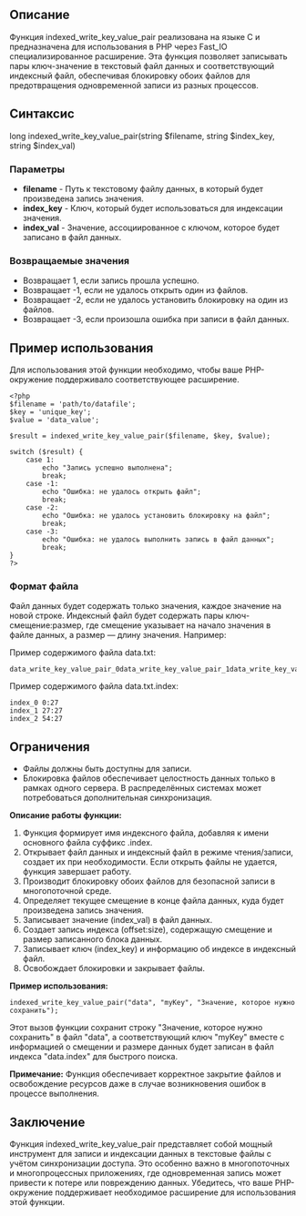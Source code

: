 ## Описание

Функция indexed_write_key_value_pair реализована на языке C и предназначена для использования в PHP через Fast_IO специализированное расширение. Эта функция позволяет записывать пары ключ-значение в текстовый файл данных и соответствующий индексный файл, обеспечивая блокировку обоих файлов для предотвращения одновременной записи из разных процессов.

## Синтаксис

long indexed_write_key_value_pair(string $filename, string $index_key, string $index_val)


### Параметры

- **filename** - Путь к текстовому файлу данных, в который будет произведена запись значения.
- **index_key** - Ключ, который будет использоваться для индексации значения.
- **index_val** - Значение, ассоциированное с ключом, которое будет записано в файл данных.

### Возвращаемые значения

- Возвращает 1, если запись прошла успешно.
- Возвращает -1, если не удалось открыть один из файлов.
- Возвращает -2, если не удалось установить блокировку на один из файлов.
- Возвращает -3, если произошла ошибка при записи в файл данных.

## Пример использования

Для использования этой функции необходимо, чтобы ваше PHP-окружение поддерживало соответствующее расширение.
```
<?php
$filename = 'path/to/datafile';
$key = 'unique_key';
$value = 'data_value';

$result = indexed_write_key_value_pair($filename, $key, $value);

switch ($result) {
    case 1:
        echo "Запись успешно выполнена";
        break;
    case -1:
        echo "Ошибка: не удалось открыть файл";
        break;
    case -2:
        echo "Ошибка: не удалось установить блокировку на файл";
        break;
    case -3:
        echo "Ошибка: не удалось выполнить запись в файл данных";
        break;
}
?>
```

### Формат файла

Файл данных будет содержать только значения, каждое значение на новой строке. Индексный файл будет содержать пары ключ-смещение:размер, где смещение указывает на начало значения в файле данных, а размер — длину значения. Например:

Пример содержимого файла data.txt:
```
data_write_key_value_pair_0data_write_key_value_pair_1data_write_key_value_pair_2
```

Пример содержимого файла data.txt.index:
```
index_0 0:27
index_1 27:27
index_2 54:27
```


## Ограничения

- Файлы должны быть доступны для записи.
- Блокировка файлов обеспечивает целостность данных только в рамках одного сервера. В распределённых системах может потребоваться дополнительная синхронизация.

**Описание работы функции:**

1. Функция формирует имя индексного файла, добавляя к имени основного файла суффикс .index.
2. Открывает файл данных и индексный файл в режиме чтения/записи, создает их при необходимости. Если открыть файлы не удается, функция завершает работу.
3. Производит блокировку обоих файлов для безопасной записи в многопоточной среде.
4. Определяет текущее смещение в конце файла данных, куда будет произведена запись значения.
5. Записывает значение (index_val) в файл данных.
6. Создает запись индекса (offset:size), содержащую смещение и размер записанного блока данных.
7. Записывает ключ (index_key) и информацию об индексе в индексный файл.
8. Освобождает блокировки и закрывает файлы.

**Пример использования:**

`indexed_write_key_value_pair("data", "myKey", "Значение, которое нужно сохранить");`

Этот вызов функции сохранит строку "Значение, которое нужно сохранить" в файл "data", а соответствующий ключ "myKey" вместе с информацией о смещении и размере данных будет записан в файл индекса "data.index" для быстрого поиска.

**Примечание:** Функция обеспечивает корректное закрытие файлов и освобождение ресурсов даже в случае возникновения ошибок в процессе выполнения.


## Заключение

Функция indexed_write_key_value_pair представляет собой мощный инструмент для записи и индексации данных в текстовые файлы с учётом синхронизации доступа. Это особенно важно в многопоточных и многопроцессных приложениях, где одновременная запись может привести к потере или повреждению данных. Убедитесь, что ваше PHP-окружение поддерживает необходимое расширение для использования этой функции.
